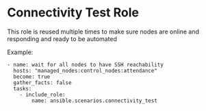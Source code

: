 # Connectivity Test Role

This role is reused multiple times to make sure nodes are online and responding and ready to be automated

Example:

```
- name: wait for all nodes to have SSH reachability
  hosts: "managed_nodes:control_nodes:attendance"
  become: true
  gather_facts: false
  tasks:
    - include_role:
        name: ansible.scenarios.connectivity_test
```
